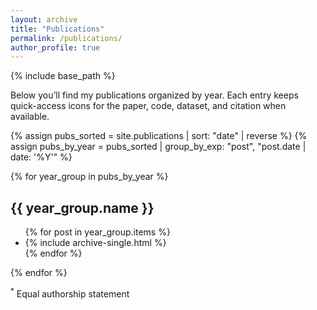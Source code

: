 ```yaml
---
layout: archive
title: "Publications"
permalink: /publications/
author_profile: true
---
```


{% include base_path %}

<div class="about-content">
  <p>
    Below you’ll find my publications organized by year. Each entry keeps quick-access icons for
    the paper, code, dataset, and citation when available.
  </p>
</div>

{% assign pubs_sorted = site.publications | sort: "date" | reverse %}
{% assign pubs_by_year = pubs_sorted | group_by_exp: "post", "post.date | date: '%Y'" %}

{% for year_group in pubs_by_year %}
  <h2 id="y{{ year_group.name }}" class="archive__subtitle">{{ year_group.name }}</h2>
  <ul class="news-list">
    {% for post in year_group.items %}
      <li class="news-item">
        {% include archive-single.html %}
      </li>
    {% endfor %}
  </ul>
{% endfor %}

<sup>*</sup> Equal authorship statement


